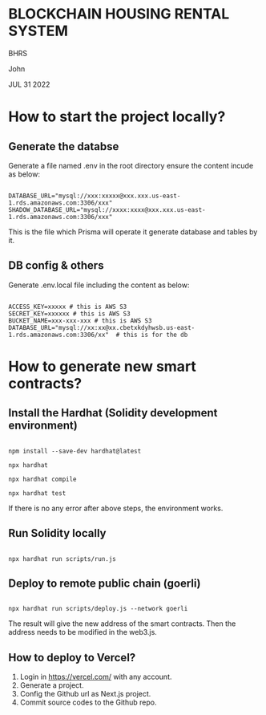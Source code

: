 BLOCKCHAIN HOUSING RENTAL SYSTEM
========================

BHRS

John

JUL 31 2022


How to start the project locally?
========================

Generate the databse
--------

Generate a file named .env in the root directory ensure the content incude as below:

```shell

DATABASE_URL="mysql://xxx:xxxxx@xxx.xxx.us-east-1.rds.amazonaws.com:3306/xxx"
SHADOW_DATABASE_URL="mysql://xxxx:xxxx@xxx.xxx.us-east-1.rds.amazonaws.com:3306/xxx"

```

This is the file which Prisma will operate it generate database and tables by it.

DB config & others
------

Generate .env.local file including the content as below:

```shell

ACCESS_KEY=xxxxx # this is AWS S3
SECRET_KEY=xxxxxx # this is AWS S3
BUCKET_NAME=xxx-xxx-xxx # this is AWS S3
DATABASE_URL="mysql://xx:xx@xx.cbetxkdyhwsb.us-east-1.rds.amazonaws.com:3306/xx"  # this is for the db 

```

How to generate new smart contracts?
====================================

Install the Hardhat (Solidity development environment)
----

```shell

npm install --save-dev hardhat@latest

npx hardhat

npx hardhat compile

npx hardhat test

```

If there is no any error after above steps, the environment works.

Run Solidity locally
---

```shell

npx hardhat run scripts/run.js

```


Deploy to remote public chain (goerli)
----

```shell

npx hardhat run scripts/deploy.js --network goerli

```

The result will give the new address of the smart contracts. Then the address needs to be modified in the web3.js.

How to deploy to Vercel?
-------

1. Login in https://vercel.com/ with any account.
2. Generate a project.
3. Config the Github url as Next.js project.
4. Commit source codes to the Github repo.